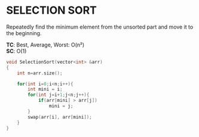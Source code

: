 # SELECTION SORT
Repeatedly find the minimum element from the unsorted part and move it to the beginning.

**TC**: Best, Average, Worst: O(n²)  
**SC**: O(1)

```c++
void SelectionSort(vector<int> &arr)
{
    int n=arr.size();

    for(int i=0;i<n;i++){
        int mini = i;
        for(int j=i+1;j<n;j++){
            if(arr[mini] > arr[j])
                mini = j;
        }
        swap(arr[i], arr[mini]);
    }
}
```